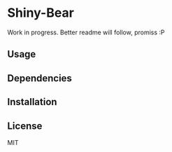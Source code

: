 # Shiny-Bear

Work in progress. Better readme will follow, promiss :P

## Usage

## Dependencies

## Installation

## License
MIT